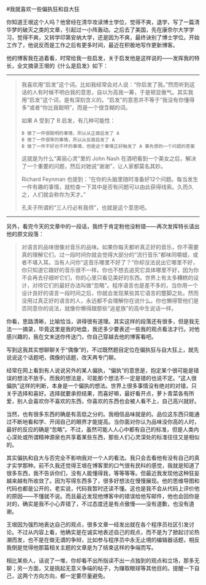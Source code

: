 #我就喜欢一些偏执狂和自大狂

<!-- description: 如鱼得水八面玲珑？那样的人该有多无趣。 -->
<!-- date: 2013-04-25 -->

你知道王垠这个人吗？他曾经在清华攻读博士学位，觉得不爽，退学，写了一篇清华梦的破灭之类的文章，引起过一小阵轰动。之后去了美国，先在康奈尔大学学习，觉得不爽，又转学印第安纳大学，还是因为不爽，最终诀别了博士学位。开始工作了，他说反而是工作之后有更多时间，最近在积极地写作更新博客。

他的博客我在追着看，时常给我一些启发，关于启发他是这样说的——发挥我的特长，全文摘录王垠的《什么是启发》如下：

---

> 我喜欢用“启发”这个词。比如我经常会对人说：“你启发了我。”然而听到这话的人有时候不明白我的意思，自以为高我一筹，于是顿显傲气。其实我用“启发”这个词，是有深刻含义的。“启发”的意思并不等于“我没有你懂得多”或者“你比我聪明”，而是一个很含糊的词。
>
> 如果 A 受到了 B 启发，有几种可能性：
>
>     B 做了一件很聪明的事情，所以从正面启发了 A
>     B 做了一件很笨的事情，所以从反面启发了 A
>     B 做了一件不好也不坏的事情，但是这个事情正好触发了 A 事先想的一个问题的答案
>
> 这就是为什么“美丽心灵”里的 John Nash 在酒吧看到一个美女之后，解决了一个重要的问题，然后对她说“谢谢”，让人家都莫名其妙。
>
> Richard Feynman 也提到：“在你的头脑里随时准备好12个问题。每当发生一件有趣的事情，就检查一下其中是否有问题可以由此获得线索。久而久之，人们就会称你为天才。”
>
> 孔夫子所谓的“三人行必有我师”，也就是这个意思吧。

---

另外，看完今天的文章中的一段话，我终于肯定粉他没粉错——再次发挥特长请出他的原文段落：

> 对语言的品味很像对音乐的品味。如果你每天都听真正好的音乐，你不需要真的理解它们，过一段时间你就会觉得大部分的“流行音乐”都味同嚼蜡，或者不堪入耳。当有人问你“这音乐哪里不好了？”你却没法说出它哪里不好，你只知道它跟好的音乐很不一样。你也不想去追究它具体哪里不好，因为你不会再去仔细听它们，你的心里只看见美好的东西。世界上有太多糟糕的设计，对待它们的最好办法叫做“忽略”。程序语言也是差不多的，当你用一个设计良好的语言一段时间之后，你就会发现某些其它语言的蹩脚之处。然而没用过真正好的语言的人，永远都不会理解你在说什么。你也懒得管他们是否同意你的说法，就像你懒得跟那些“追星族”的高中生说话一样。

你看，思路清晰，比喻恰当，讲得很有道理。其实这样的段落还有很多，但是我无法一一摘录，毕竟这里是我的地盘，我还多少要表述一些我的观点看法才行。对他感兴趣的，我在文末送你传送门，你自己穿越去他的博客看吧。

写到这我其实想聊聊关于“偶像”的，不过既然题目定位在偏执狂与自大狂上，就先说说这个话题吧，偶像的话题，改天再专门聊。

经常在网上看到有人说说另外的某人偏执，“偏执”的意思是，抱定某个很可能是错误的想法不放手。而我的想法是，可能那个想法不一定是错的也说不定。“这人很偏执”这样的判断，本身是一个偏执的想法。世界上很多事情没有绝对的对错，只关乎选择和喜好。选择就要承担结果，而喜好嘛，最好看开点，萝卜青菜各有所爱，别人会喜欢你不喜欢的东西，你喜欢的东西也会被人看不上，自己高兴就好。

当然，也有很多东西的确是有高低之分的。我相信品味就是的。品位这东西只能通过不断地看和学、开阔自己的眼界才能提高。当你面对你认为品味没你高的人时，最好的反应的确是“忽略”。不过，虽然可能人人心中都有自己的标准，但是人类内心深处或所谓精神源泉也共享着某些东西，那些人们心灵深处的标准往往又是相似的。

其实偏执和自大与否完全不影响我对一个人的看法。我只会去看他有没有自己的真才实学那种。前不久我还觉得王垠在博客里的口气很有民科的感觉，我就是知道了很多东西，我不告诉你们，没有人能懂得我，等等等等。但最近我发现他这种狂妄越来越有所收敛了。因为写得东西多了，很多好想法在慢慢展现。他的思维导图和代码也都是公开的，老实说，代码我暂时还读不懂。这也是我不会从代码上评价他的原因——不懂就不说。而且最近发现他博客中的错误给他写邮件，他也会回你是对的，确实是我不小心弄错了，不过态度还是有点傲慢——没有道歉，也没有道谢。

王垠因为强烈地表达自己的观点，很多文章一经发出就在各个程序员社区引发讨论。不过从内容上看，他确实是在诚实地表述自己的观点，而不是为了掀起讨论热潮而发，也不是在做无谓的争辩，比如参与程序员中永无止境的编辑器话题，相反我倒是觉得他那篇相关主题的文章是为了结束这样的争端而写。

相比某些人，话说了一堆，你却看不出所指读不出一点独到的观点和立场，那多无聊；另一方面，又是挑起无意义争端的帖子，为赚取眼球等其他目的。提醒一下自己，这两个方向方向，都一定要尽量避免。
